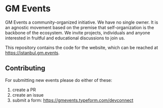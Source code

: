 # GM Events 

GM Events a community-organized initiative. We have no single
owner. It is an agnostic movement based on the premise that self-organization
is the backbone of the ecosystem. We invite projects, individuals and anyone
interested in fruitful and educational discussions to join us.

This repository contains the code for the website, which can be reached at
https://istanbul.gm.events.

## Contributing
For submitting new events please do either of these:
1) create a PR 
2) create an issue 
3) submit a form: https://gmevents.typeform.com/devconnect
